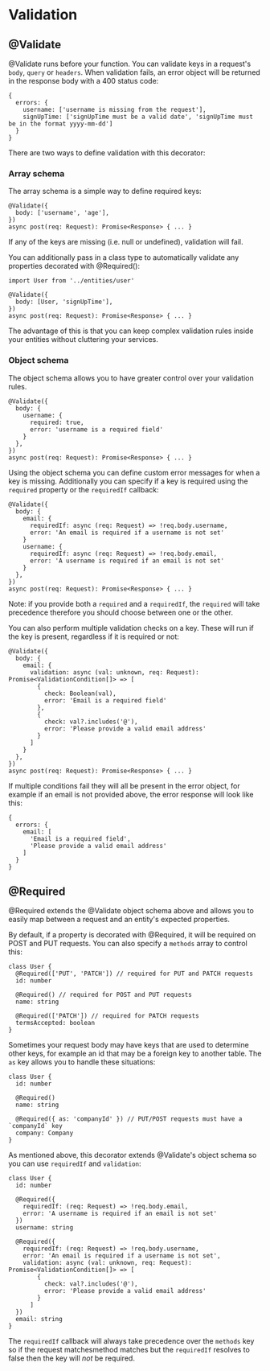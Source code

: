 # Validation

## @Validate

@Validate runs before your function. You can validate keys in a request's `body`, `query` or `headers`.
When validation fails, an error object will be returned in the response body with a 400 status code:

```
{
  errors: {
    username: ['username is missing from the request'],
    signUpTime: ['signUpTime must be a valid date', 'signUpTime must be in the format yyyy-mm-dd']
  }
}
```

There are two ways to define validation with this decorator:

### Array schema

The array schema is a simple way to define required keys:

```
@Validate({
  body: ['username', 'age'],
})
async post(req: Request): Promise<Response> { ... }
```

If any of the keys are missing (i.e. null or undefined), validation will fail.

You can additionally pass in a class type to automatically validate any properties decorated with @Required():

```
import User from '../entities/user'

@Validate({
  body: [User, 'signUpTime'],
})
async post(req: Request): Promise<Response> { ... }
```

The advantage of this is that you can keep complex validation rules inside your entities without cluttering your services.

### Object schema

The object schema allows you to have greater control over your validation rules. 

```
@Validate({
  body: {
    username: {
      required: true,
      error: 'username is a required field'
    }
  },
})
async post(req: Request): Promise<Response> { ... }
```

Using the object schema you can define custom error messages for when a key is missing. Additionally you can specify if a key is required using the `required` property or the `requiredIf` callback:

```
@Validate({
  body: {
    email: {
      requiredIf: async (req: Request) => !req.body.username,
      error: 'An email is required if a username is not set'
    }
    username: {
      requiredIf: async (req: Request) => !req.body.email,
      error: 'A username is required if an email is not set'
    }
  },
})
async post(req: Request): Promise<Response> { ... }
```

Note: if you provide both a `required` and a `requiredIf`, the `required` will take precedence therefore you should choose between one or the other.

You can also perform multiple validation checks on a key. These will run if the key is present, regardless if it is required or not:

```
@Validate({
  body: {
    email: {
      validation: async (val: unknown, req: Request): Promise<ValidationCondition[]> => [
        {
          check: Boolean(val),
          error: 'Email is a required field'
        },
        {
          check: val?.includes('@'),
          error: 'Please provide a valid email address'
        }
      ]
    }
  },
})
async post(req: Request): Promise<Response> { ... }
```

If multiple conditions fail they will all be present in the error object, for example if an email is not provided above, the error response will look like this:

```
{
  errors: {
    email: [
      'Email is a required field',
      'Please provide a valid email address'
    ]
  }
}
```

## @Required

@Required extends the @Validate object schema above and allows you to easily map between a request and an entity's expected properties.

By default, if a property is decorated with @Required, it will be required on POST and PUT requests. You can also specify a `methods` array to control this:

```
class User {
  @Required(['PUT', 'PATCH']) // required for PUT and PATCH requests
  id: number

  @Required() // required for POST and PUT requests
  name: string

  @Required(['PATCH']) // required for PATCH requests
  termsAccepted: boolean
}
```

Sometimes your request body may have keys that are used to determine other keys, for example an id that may be a foreign key to another table. The `as` key allows you to handle these situations:

```
class User {
  id: number

  @Required()
  name: string

  @Required({ as: 'companyId' }) // PUT/POST requests must have a `companyId` key
  company: Company
}
```

As mentioned above, this decorator extends @Validate's object schema so you can use `requiredIf` and `validation`:

```
class User {
  id: number

  @Required({
    requiredIf: (req: Request) => !req.body.email,
    error: 'A username is required if an email is not set'
  })
  username: string

  @Required({
    requiredIf: (req: Request) => !req.body.username,
    error: 'An email is required if a username is not set',
    validation: async (val: unknown, req: Request): Promise<ValidationCondition[]> => [
        {
          check: val?.includes('@'),
          error: 'Please provide a valid email address'
        }
      ]
  })
  email: string
}
```

The `requiredIf` callback will always take precedence over the `methods` key so if the request matchesmethod matches but the `requiredIf` resolves to false then the key will _not_ be required.
